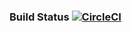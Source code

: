 ### Build Status [![CircleCI](https://circleci.com/gh/zaidhoona/score-service.svg?style=svg)](https://circleci.com/gh/zaidhoona/score-service)
